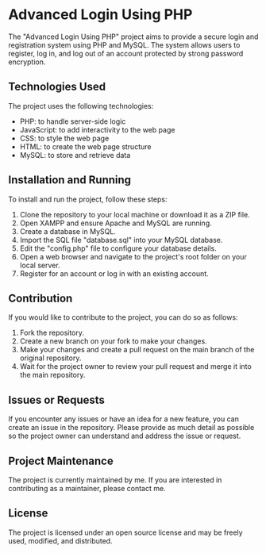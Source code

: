 # Advanced Login Using PHP

The "Advanced Login Using PHP" project aims to provide a secure login and registration system using PHP and MySQL. The system allows users to register, log in, and log out of an account protected by strong password encryption.

## Technologies Used
The project uses the following technologies:
- PHP: to handle server-side logic
- JavaScript: to add interactivity to the web page
- CSS: to style the web page
- HTML: to create the web page structure
- MySQL: to store and retrieve data

## Installation and Running
To install and run the project, follow these steps:
1. Clone the repository to your local machine or download it as a ZIP file.
2. Open XAMPP and ensure Apache and MySQL are running.
3. Create a database in MySQL.
4. Import the SQL file "database.sql" into your MySQL database.
5. Edit the "config.php" file to configure your database details.
6. Open a web browser and navigate to the project's root folder on your local server.
7. Register for an account or log in with an existing account.

## Contribution
If you would like to contribute to the project, you can do so as follows:
1. Fork the repository.
2. Create a new branch on your fork to make your changes.
3. Make your changes and create a pull request on the main branch of the original repository.
4. Wait for the project owner to review your pull request and merge it into the main repository.

## Issues or Requests
If you encounter any issues or have an idea for a new feature, you can create an issue in the repository. Please provide as much detail as possible so the project owner can understand and address the issue or request.

## Project Maintenance
The project is currently maintained by me. If you are interested in contributing as a maintainer, please contact me.

## License
The project is licensed under an open source license and may be freely used, modified, and distributed.